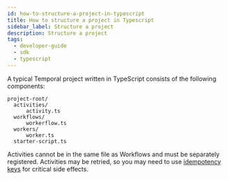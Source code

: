 ```yaml
---
id: how-to-structure-a-project-in-typescript
title: How to structure a project in Typescript
sidebar_label: Structure a project
description: Structure a project
tags:
  - developer-guide
  - sdk
  - typescript
---
```


A typical Temporal project written in TypeScript consists of the following components:

```
project-root/
  activities/
      activity.ts
  workflows/
      workerflow.ts
  workers/
      worker.ts
  starter-script.ts
```

Activities cannot be in the same file as Workflows and must be separately registered.
Activities may be retried, so you may need to use [idempotency keys](https://stripe.com/blog/idempotency) for critical side effects.
